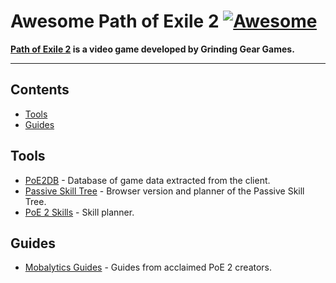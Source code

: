 # Awesome Path of Exile 2 [![Awesome](https://awesome.re/badge-flat2.svg)](https://awesome.re)

**[Path of Exile 2](https://www.pathofexile2.com/) is a video game developed by Grinding Gear Games.**

<hr>

<!-- START doctoc generated TOC please keep comment here to allow auto update -->
<!-- DON'T EDIT THIS SECTION, INSTEAD RE-RUN doctoc TO UPDATE -->
## Contents

- [Tools](#tools)
- [Guides](#guides)

<!-- END doctoc generated TOC please keep comment here to allow auto update -->

## Tools

- [PoE2DB](https://poe2db.tw/) - Database of game data extracted from the client.
- [Passive Skill Tree](https://poe2db.tw/us/passive-skill-tree/) - Browser version and planner of the Passive Skill Tree.
- [PoE 2 Skills](https://poe2skills.com/) - Skill planner.

## Guides

- [Mobalytics Guides](https://mobalytics.gg/poe-2/guides) - Guides from acclaimed PoE 2 creators.
